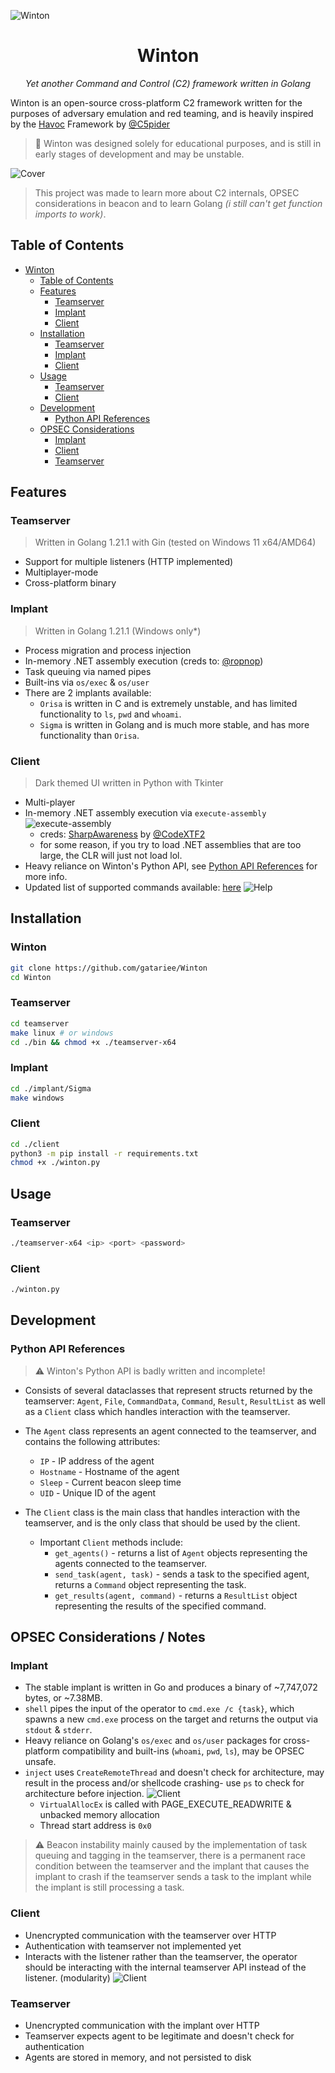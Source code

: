 ![Winton](./assets/Winton_Logo.png)

<div align="center">
    <h1>Winton</h1>

<i>Yet another Command and Control (C2) framework written in Golang</i>
</div>

Winton is an open-source cross-platform C2 framework written for the purposes of adversary emulation and red teaming, and is heavily inspired by the [Havoc](https://github.com/HavocFramework/Havoc) Framework by [@C5pider](https://twitter.com/C5pider)

> 🐒 Winton was designed solely for educational purposes, and is still in early stages of development and may be unstable. 

![Cover](./assets/Winton_Banner.png)

> This project was made to learn more about C2 internals, OPSEC considerations in beacon and to learn Golang _(i still can't get function imports to work)_.

## Table of Contents
- [Winton](#winton)
  - [Table of Contents](#table-of-contents)
  - [Features](#features)
    - [Teamserver](#teamserver)
    - [Implant](#implant)
    - [Client](#client)
  - [Installation](#installation)
    - [Teamserver](#teamserver-1)
    - [Implant](#implant-1)
    - [Client](#client-1)
  - [Usage](#usage)
    - [Teamserver](#teamserver-2)
    - [Client](#client-2)
  - [Development](#development)
    - [Python API References](#python-api-references)
  - [OPSEC Considerations](#opsec-considerations)
    - [Implant](#implant-2)
    - [Client](#client-3)
    - [Teamserver](#teamserver-3)

## Features
### Teamserver
> Written in Golang 1.21.1 with Gin (tested on Windows 11 x64/AMD64)
- Support for multiple listeners (HTTP implemented)
- Multiplayer-mode
- Cross-platform binary

### Implant
> Written in Golang 1.21.1 (Windows only*)
- Process migration and process injection
- In-memory .NET assembly execution (creds to: [@ropnop](https://github.com/ropnop/go-clr))
- Task queuing via named pipes
- Built-ins via `os/exec` & `os/user`
- There are 2 implants available:
    - `Orisa` is written in C and is extremely unstable, and has limited functionality to `ls`, `pwd` and `whoami`.
    - `Sigma` is written in Golang and is much more stable, and has more functionality than `Orisa`.

### Client
> Dark themed UI written in Python with Tkinter
- Multi-player
- In-memory .NET assembly execution via `execute-assembly`
![execute-assembly](./assets/execute_assembly.png)
  - creds: [SharpAwareness](https://github.com/CodeXTF2/SharpAwareness) by [@CodeXTF2](https://twitter.com/codex_tf2)
  - for some reason, if you try to load .NET assemblies that are too large, the CLR will just not load lol.
- Heavy reliance on Winton's Python API, see [Python API References](#python-api-references) for more info.
- Updated list of supported commands available: [here](./client/Winton/globals.py#)
![Help](./assets/Client_help.png)

## Installation
### Winton
```bash
git clone https://github.com/gatariee/Winton
cd Winton
```

### Teamserver
```bash
cd teamserver
make linux # or windows
cd ./bin && chmod +x ./teamserver-x64
```

### Implant
```bash
cd ./implant/Sigma
make windows
```

### Client
```bash
cd ./client
python3 -m pip install -r requirements.txt
chmod +x ./winton.py
```

## Usage
### Teamserver
```bash
./teamserver-x64 <ip> <port> <password>
```

### Client
```bash
./winton.py
```

## Development
### Python API References
> ⚠️ Winton's Python API is badly written and incomplete!
- Consists of several dataclasses that represent structs returned by the teamserver: `Agent`, `File`, `CommandData`, `Command`, `Result`, `ResultList` as well as a `Client` class which handles interaction with the teamserver.
- The `Agent` class represents an agent connected to the teamserver, and contains the following attributes:
    - `IP` - IP address of the agent
    - `Hostname` - Hostname of the agent
    - `Sleep` - Current beacon sleep time
    - `UID` - Unique ID of the agent

- The `Client` class is the main class that handles interaction with the teamserver, and is the only class that should be used by the client.
    - Important `Client` methods include:
        - `get_agents()` - returns a list of `Agent` objects representing the agents connected to the teamserver.
        - `send_task(agent, task)` - sends a task to the specified agent, returns a `Command` object representing the task.
        - `get_results(agent, command)` - returns a `ResultList` object representing the results of the specified command.

## OPSEC Considerations / Notes
### Implant
- The stable implant is written in Go and produces a binary of ~7,747,072 bytes, or ~7.38MB.
- `shell` pipes the input of the operator to `cmd.exe /c {task}`, which spawns a new `cmd.exe` process on the target and returns the output via `stdout` & `stderr`.
- Heavy reliance on Golang's `os/exec` and `os/user` packages for cross-platform compatibility and built-ins (`whoami`, `pwd`, `ls`), may be OPSEC unsafe.
- `inject` uses `CreateRemoteThread` and doesn't check for architecture, may result in the process and/or shellcode crashing- use `ps` to check for architecture before injection.
![Client](./assets/Client_ps.png)
    - `VirtualAllocEx` is called with PAGE_EXECUTE_READWRITE & unbacked memory allocation
    - Thread start address is `0x0`
> ⚠️ Beacon instability mainly caused by the implementation of task queuing and tagging in the teamserver, there is a permanent race condition between the teamserver and the implant that causes the implant to crash if the teamserver sends a task to the implant while the implant is still processing a task.

### Client
- Unencrypted communication with the teamserver over HTTP
- Authentication with teamserver not implemented yet
- Interacts with the listener rather than the teamserver, the operator should be interacting with the internal teamserver API instead of the listener. (modularity)
![Client](./assets/Operator_interaction.png)

### Teamserver
- Unencrypted communication with the implant over HTTP
- Teamserver expects agent to be legitimate and doesn't check for authentication
- Agents are stored in memory, and not persisted to disk
